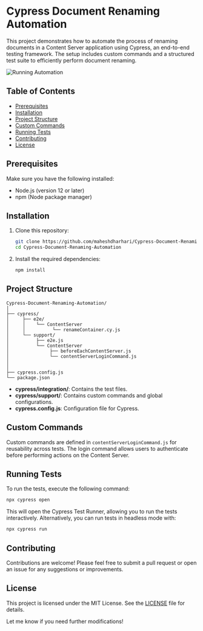 # Cypress Document Renaming Automation

This project demonstrates how to automate the process of renaming documents in a Content Server application using Cypress, an end-to-end testing framework. The setup includes custom commands and a structured test suite to efficiently perform document renaming.

![Running Automation](https://res.cloudinary.com/maheshdharhari/image/upload/v1726732988/Blog/contentServerRenamingCypress.png)

## Table of Contents

- [Prerequisites](#prerequisites)
- [Installation](#installation)
- [Project Structure](#project-structure)
- [Custom Commands](#custom-commands)
- [Running Tests](#running-tests)
- [Contributing](#contributing)
- [License](#license)

## Prerequisites

Make sure you have the following installed:

- Node.js (version 12 or later)
- npm (Node package manager)

## Installation

1. Clone this repository:

   ```bash
   git clone https://github.com/maheshdharhari/Cypress-Document-Renaming-Automation
   cd Cypress-Document-Renaming-Automation
   ```

2. Install the required dependencies:

   ```bash
   npm install
   ```

## Project Structure

```
Cypress-Document-Renaming-Automation/
│
├── cypress/
│     ├── e2e/
│     │    └── ContentServer
│     │	         └── renameContainer.cy.js
│     └── support/
│          ├── e2e.js
│          └── ContentServer
│         		├── beforeEachContentServer.js
│         		└── contentServerLoginCommand.js
│   
│
├── cypress.config.js
└── package.json
```

- **cypress/integration/**: Contains the test files.
- **cypress/support/**: Contains custom commands and global configurations.
- **cypress.config.js**: Configuration file for Cypress.

## Custom Commands

Custom commands are defined in `contentServerLoginCommand.js` for reusability across tests. The login command allows users to authenticate before performing actions on the Content Server.

## Running Tests

To run the tests, execute the following command:

```bash
npx cypress open
```

This will open the Cypress Test Runner, allowing you to run the tests interactively. Alternatively, you can run tests in headless mode with:

```bash
npx cypress run
```

## Contributing

Contributions are welcome! Please feel free to submit a pull request or open an issue for any suggestions or improvements.

## License

This project is licensed under the MIT License. See the [LICENSE](LICENSE) file for details.

Let me know if you need further modifications!
